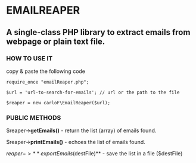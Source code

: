 # EMAILREAPER 

## A single-class PHP library to extract emails from webpage or plain text file.

### HOW TO USE IT
copy & paste the following code
```
require_once "emailReaper.php";

$url = 'url-to-search-for-emails'; // url or the path to the file

$reaper = new carloF\EmailReaper($url);
```

### PUBLIC METHODS

$reaper->**getEmails()** - return the list (array) of emails found.

$reaper->**printEmails()** - echoes the list of emails found.

$reaper->**exportEmails($destFile)** - save the list in a file ($destFile)
